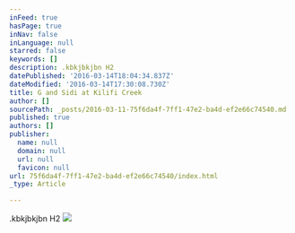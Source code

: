 ```yaml
---
inFeed: true
hasPage: true
inNav: false
inLanguage: null
starred: false
keywords: []
description: .kbkjbkjbn H2
datePublished: '2016-03-14T18:04:34.837Z'
dateModified: '2016-03-14T17:30:08.730Z'
title: G and Sidi at Kilifi Creek
author: []
sourcePath: _posts/2016-03-11-75f6da4f-7ff1-47e2-ba4d-ef2e66c74540.md
published: true
authors: []
publisher:
  name: null
  domain: null
  url: null
  favicon: null
url: 75f6da4f-7ff1-47e2-ba4d-ef2e66c74540/index.html
_type: Article

---
```

.kbkjbkjbn H2
![](https://s3-us-west-2.amazonaws.com/the-grid-img/p/415641eb2debe51fb1b573b3d2b5bf917eaf08d7.jpg)